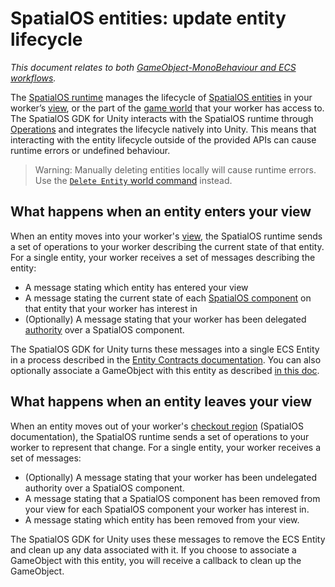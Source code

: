 [//]: # (Doc of docs reference 21)
[//]: # (TODO - technical author pass)
# SpatialOS entities: update entity lifecycle
 _This document relates to both [GameObject-MonoBehaviour and ECS workflows](./intro-workflows-spos-entities.md)._

The [SpatialOS runtime](./glossary.md#spatialos-runtime) manages the lifecycle of [SpatialOS entities](./glossary.md#spatialos-entity) in your worker’s [view](./glossary.md#workers-view), or the part of the [game world](./glossary.md#spatialos-world) that your worker has access to. The SpatialOS GDK for Unity interacts with the SpatialOS runtime through [Operations](https://docs.improbable.io/reference/latest/shared/design/operations#operations-how-workers-communicate-with-spatialos) and integrates the lifecycle natively into Unity.
This means that interacting with the entity lifecycle outside of the provided APIs can cause runtime errors or undefined behaviour.
> Warning: Manually deleting entities locally will cause runtime errors. Use the [`Delete Entity` world command](TODO) instead.

## What happens when an entity enters your view

When an entity moves into your worker's [view](./glossary.md#workers-view), the SpatialOS runtime sends a set of operations to your worker describing the current state of that entity. For a single entity, your worker receives a set of messages describing the entity:

 - A message stating which entity has entered your view
 - A message stating the current state of each [SpatialOS component](./glossary.md#spatialos-component) on that entity that your worker has interest in
 - (Optionally) A message stating that your worker has been delegated [authority](./glossary.md#authority) over a SpatialOS component.

The SpatialOS GDK for Unity turns these messages into a single ECS Entity in a process described in the [Entity Contracts documentation](./ecs/entity-contracts.md). You can also optionally associate a GameObject with this entity as described [in this doc](./gameobject/linking-spos-entities-gameobjects.md).

## What happens when an entity leaves your view

When an entity moves out of your worker's [checkout region](https://docs.improbable.io/reference/latest/shared/concepts/workers-load-balancing) (SpatialOS documentation), the SpatialOS runtime sends a set of operations to your worker to represent that change. For a single entity, your worker receives a set of messages:

- (Optionally) A message stating that your worker has been undelegated authority over a SpatialOS component.
- A message stating that a SpatialOS component has been removed from your view for each SpatialOS component your worker has interest in.
- A message stating which entity has been removed from your view.

The SpatialOS GDK for Unity uses these messages to remove the ECS Entity and clean up any data associated with it. If you choose to associate a GameObject with this entity, you will receive a callback to clean up the GameObject.
